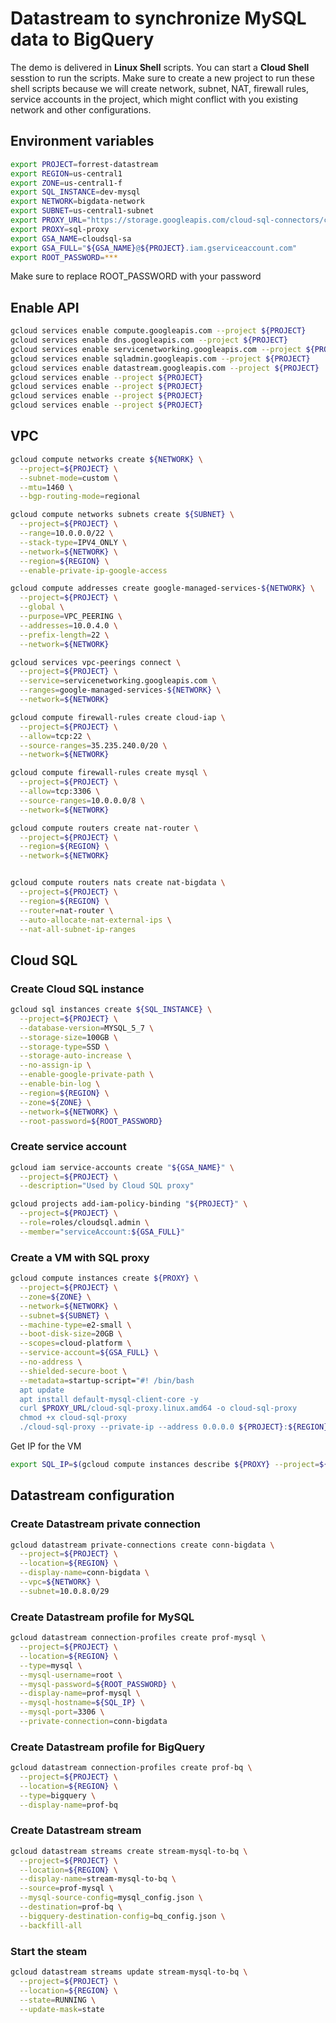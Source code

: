
# Datastream to synchronize MySQL data to BigQuery

The demo is delivered in **Linux Shell** scripts. You can start a **Cloud Shell** sesstion to run the scripts. Make sure to create a new project to run these shell scripts because we will create network, subnet, NAT, firewall rules, service accounts in the project, which might conflict with you existing network and other configurations.


## Environment variables

```bash
export PROJECT=forrest-datastream
export REGION=us-central1
export ZONE=us-central1-f
export SQL_INSTANCE=dev-mysql
export NETWORK=bigdata-network
export SUBNET=us-central1-subnet
export PROXY_URL="https://storage.googleapis.com/cloud-sql-connectors/cloud-sql-proxy/v2.1.1"
export PROXY=sql-proxy
export GSA_NAME=cloudsql-sa
export GSA_FULL="${GSA_NAME}@${PROJECT}.iam.gserviceaccount.com"
export ROOT_PASSWORD=***
```

Make sure to replace ROOT_PASSWORD with your password

## Enable API
```bash
gcloud services enable compute.googleapis.com --project ${PROJECT}
gcloud services enable dns.googleapis.com --project ${PROJECT}
gcloud services enable servicenetworking.googleapis.com --project ${PROJECT}
gcloud services enable sqladmin.googleapis.com --project ${PROJECT}
gcloud services enable datastream.googleapis.com --project ${PROJECT}
gcloud services enable --project ${PROJECT}
gcloud services enable --project ${PROJECT}
gcloud services enable --project ${PROJECT}
gcloud services enable --project ${PROJECT}
```

## VPC

```bash
gcloud compute networks create ${NETWORK} \
  --project=${PROJECT} \
  --subnet-mode=custom \
  --mtu=1460 \
  --bgp-routing-mode=regional

gcloud compute networks subnets create ${SUBNET} \
  --project=${PROJECT} \
  --range=10.0.0.0/22 \
  --stack-type=IPV4_ONLY \
  --network=${NETWORK} \
  --region=${REGION} \
  --enable-private-ip-google-access

gcloud compute addresses create google-managed-services-${NETWORK} \
  --project=${PROJECT} \
  --global \
  --purpose=VPC_PEERING \
  --addresses=10.0.4.0 \
  --prefix-length=22 \
  --network=${NETWORK}

gcloud services vpc-peerings connect \
  --project=${PROJECT} \
  --service=servicenetworking.googleapis.com \
  --ranges=google-managed-services-${NETWORK} \
  --network=${NETWORK}

gcloud compute firewall-rules create cloud-iap \
  --project=${PROJECT} \
  --allow=tcp:22 \
  --source-ranges=35.235.240.0/20 \
  --network=${NETWORK}

gcloud compute firewall-rules create mysql \
  --project=${PROJECT} \
  --allow=tcp:3306 \
  --source-ranges=10.0.0.0/8 \
  --network=${NETWORK}

gcloud compute routers create nat-router \
  --project=${PROJECT} \
  --region=${REGION} \
  --network=${NETWORK}  


gcloud compute routers nats create nat-bigdata \
  --project=${PROJECT} \
  --region=${REGION} \
  --router=nat-router \
  --auto-allocate-nat-external-ips \
  --nat-all-subnet-ip-ranges
```

## Cloud SQL

### Create Cloud SQL instance

```bash
gcloud sql instances create ${SQL_INSTANCE} \
  --project=${PROJECT} \
  --database-version=MYSQL_5_7 \
  --storage-size=100GB \
  --storage-type=SSD \
  --storage-auto-increase \
  --no-assign-ip \
  --enable-google-private-path \
  --enable-bin-log \
  --region=${REGION} \
  --zone=${ZONE} \
  --network=${NETWORK} \
  --root-password=${ROOT_PASSWORD}
```

### Create service account

```bash
gcloud iam service-accounts create "${GSA_NAME}" \
  --project=${PROJECT} \
  --description="Used by Cloud SQL proxy"

gcloud projects add-iam-policy-binding "${PROJECT}" \
  --project=${PROJECT} \
  --role=roles/cloudsql.admin \
  --member="serviceAccount:${GSA_FULL}"
```

### Create a VM with SQL proxy

```bash
gcloud compute instances create ${PROXY} \
  --project=${PROJECT} \
  --zone=${ZONE} \
  --network=${NETWORK} \
  --subnet=${SUBNET} \
  --machine-type=e2-small \
  --boot-disk-size=20GB \
  --scopes=cloud-platform \
  --service-account=${GSA_FULL} \
  --no-address \
  --shielded-secure-boot \
  --metadata=startup-script="#! /bin/bash
  apt update
  apt install default-mysql-client-core -y
  curl $PROXY_URL/cloud-sql-proxy.linux.amd64 -o cloud-sql-proxy
  chmod +x cloud-sql-proxy
  ./cloud-sql-proxy --private-ip --address 0.0.0.0 ${PROJECT}:${REGION}:${SQL_INSTANCE}"
```

Get IP for the VM

```bash
export SQL_IP=$(gcloud compute instances describe ${PROXY} --project=${PROJECT} --zone=${ZONE} --format json | jq .networkInterfaces[0].networkIP -r)
```

## Datastream configuration

### Create Datastream private connection

```bash
gcloud datastream private-connections create conn-bigdata \
  --project=${PROJECT} \
  --location=${REGION} \
  --display-name=conn-bigdata \
  --vpc=${NETWORK} \
  --subnet=10.0.8.0/29
```

### Create Datastream profile for MySQL

```bash
gcloud datastream connection-profiles create prof-mysql \
  --project=${PROJECT} \
  --location=${REGION} \
  --type=mysql \
  --mysql-username=root \
  --mysql-password=${ROOT_PASSWORD} \
  --display-name=prof-mysql \
  --mysql-hostname=${SQL_IP} \
  --mysql-port=3306 \
  --private-connection=conn-bigdata
```

### Create Datastream profile for BigQuery

```bash
gcloud datastream connection-profiles create prof-bq \
  --project=${PROJECT} \
  --location=${REGION} \
  --type=bigquery \
  --display-name=prof-bq
```

### Create Datastream stream

```bash
gcloud datastream streams create stream-mysql-to-bq \
  --project=${PROJECT} \
  --location=${REGION} \
  --display-name=stream-mysql-to-bq \
  --source=prof-mysql \
  --mysql-source-config=mysql_config.json \
  --destination=prof-bq \
  --bigquery-destination-config=bq_config.json \
  --backfill-all
```

### Start the steam

```bash
gcloud datastream streams update stream-mysql-to-bq \
  --project=${PROJECT} \
  --location=${REGION} \
  --state=RUNNING \
  --update-mask=state
```
